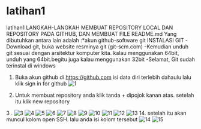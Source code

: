 # latihan1
latihan1
LANGKAH-LANGKAH MEMBUAT REPOSITORY LOCAL DAN REPOSITORY PADA GITHUB, DAN MEMBUAT FILE README.md
Yang dibutuhkan antara lain adalah 
:*akun github-software git
INSTALASI GIT
-Download git, buka website resminya git (git-scm.com)
-Kemudian unduh git sesuai dengan arsitektur komputer kita. kalau menggunakan 64bit, unduh yang 64bit.begitu juga kalau
menggunakan 32bit
-Selamat, Git sudah terinstal di windows



  1. Buka akun github di https://github.com  isi data diri terlebih dahaulu lalu klik sign in for github
![1](https://user-images.githubusercontent.com/56963373/67619296-094c0980-f824-11e9-8ab9-ffb3c54b2d35.png)

2.  Untuk membuat repository anda klik tanda + dipojok kanan atas. setelah itu klik new repository 



3 .
![3](https://user-images.githubusercontent.com/56963373/67619300-0fda8100-f824-11e9-8783-a94eb3c80b9d.png)
![4](https://user-images.githubusercontent.com/56963373/67619302-110bae00-f824-11e9-8949-0df81a5c577b.png)
![5](https://user-images.githubusercontent.com/56963373/67619303-12d57180-f824-11e9-9365-f6cb01cdbbba.png)
![6](https://user-images.githubusercontent.com/56963373/67619305-14069e80-f824-11e9-8d41-2cbfc78afd78.png)
![7](https://user-images.githubusercontent.com/56963373/67619307-149f3500-f824-11e9-9bd5-012e156fb130.png)
![8](https://user-images.githubusercontent.com/56963373/67619308-1537cb80-f824-11e9-9b04-f31d3cf71d20.png)
![9](https://user-images.githubusercontent.com/56963373/67619310-17018f00-f824-11e9-9a0f-e6857b054722.png)
![10](https://user-images.githubusercontent.com/56963373/67619312-179a2580-f824-11e9-8fb9-39feba0c3242.png)
![11](https://user-images.githubusercontent.com/56963373/67619313-19fc7f80-f824-11e9-8869-e4c044b5494d.png)
![12](https://user-images.githubusercontent.com/56963373/67619314-19fc7f80-f824-11e9-9642-c42d7a71d1ad.png)
![13](https://user-images.githubusercontent.com/56963373/67619315-1b2dac80-f824-11e9-8e07-f97cbaaeaa25.png)
14. setelah itu akan muncul kolom open SSH. lalu anda isi kolom tersebut
![14](https://user-images.githubusercontent.com/56963373/67619316-1c5ed980-f824-11e9-97c1-f35dfe415a62.png)
![15](https://user-images.githubusercontent.com/56963373/67619317-1cf77000-f824-11e9-9b35-5109c2529a95.png)
